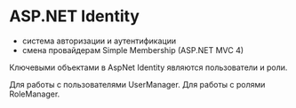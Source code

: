 # ASP.NET Identity

- система авторизации и аутентификации
- смена провайдерам Simple Membership (ASP.NET MVC 4)

Ключевыми объектами в AspNet Identity являются пользователи и роли.

Для работы с пользователями UserManager. Для работы с ролями RoleManager.
